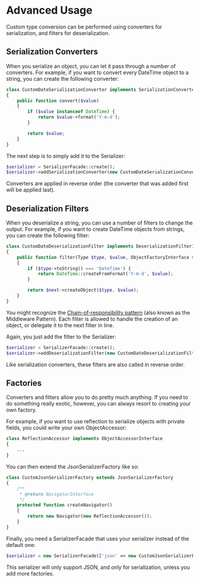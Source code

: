 Advanced Usage
==============

Custom type conversion can be performed using converters for serialization, and filters for deserialization.

Serialization Converters
------------------------

When you serialize an object, you can let it pass through a number of converters. For example, if you want
to convert every DateTime object to a string, you can create the following converter:

``` php
class CustomDateSerializationConverter implements SerializationConverterInterface
{
    public function convert($value)
    {
        if ($value instanceof DateTime) {
            return $value->format('Y-m-d');
        }

        return $value;
    }
}
```

The next step is to simply add it to the Serializer:

``` php
$serializer = SerializerFacade::create();
$serializer->addSerializationConverter(new CustomDateSerializationConverter());
```

Converters are applied in reverse order (the converter that was added first will be applied last).

Deserialization Filters
-----------------------

When you deserialize a string, you can use a number of filters to change the output. For example, if you want
to create DateTime objects from strings, you can create the following filter:

``` php
class CustomDateDeserializationFilter implements DeserializationFilterInterface
{
    public function filter(Type $type, $value, ObjectFactoryInterface $next)
    {
        if ($type->toString() === 'DateTime') {
            return DateTime::createFromFormat('Y-m-d', $value);
        }

        return $next->createObject($type, $value);
    }
}
```

You might recognize the [Chain-of-responsibility pattern][link-corp] (also known as the Middleware Pattern). Each
filter is allowed to handle the creation of an object, or delegate it to the next filter in line.

Again, you just add the filter to the Serializer:

``` php
$serializer = SerializerFacade::create();
$serializer->addDeserializationFilter(new CustomDateDeserializationFilter());
```

Like serialization converters, these filters are also called in reverse order.

Factories
---------

Converters and filters allow you to do pretty much anything. If you need to do something really exotic, however, you
can always resort to creating your own factory.

For example, if you want to use reflection to serialize objects with private fields, you could write your own
ObjectAccessor:

```php
class ReflectionAccessor implements ObjectAccessorInterface
{
    ...
}
```

You can then extend the JsonSerializerFactory like so:

```php
class CustomJsonSerializerFactory extends JsonSerializerFactory
{
    /**
     * @return NavigatorInterface
     */
    protected function createNavigator()
    {
        return new Navigator(new ReflectionAccessor());
    }
}
```

Finally, you need a SerializerFacade that uses your serializer instead of the default one:

```php
$serializer = new SerializerFacade(['json' => new CustomJsonSerializerFactory()], [])
```

This serializer will only support JSON, and only for serialization, unless you add more factories.

[link-corp]: https://en.wikipedia.org/wiki/Chain-of-responsibility_pattern
